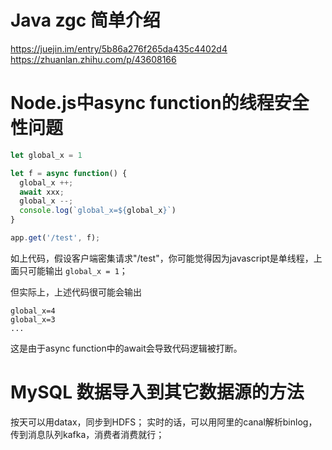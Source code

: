 # Java zgc 简单介绍
https://juejin.im/entry/5b86a276f265da435c4402d4
https://zhuanlan.zhihu.com/p/43608166

# Node.js中async function的线程安全性问题

```javascript
let global_x = 1

let f = async function() {
  global_x ++;
  await xxx;
  global_x --;
  console.log(`global_x=${global_x}`)
}

app.get('/test', f);
```

如上代码，假设客户端密集请求"/test"，你可能觉得因为javascript是单线程，上面只可能输出 `global_x = 1`；

但实际上，上述代码很可能会输出
```shell
global_x=4
global_x=3
...
```
这是由于async function中的await会导致代码逻辑被打断。

# MySQL 数据导入到其它数据源的方法
按天可以用datax，同步到HDFS；
实时的话，可以用阿里的canal解析binlog，传到消息队列kafka，消费者消费就行；
